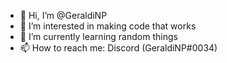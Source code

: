- 👋 Hi, I’m @GeraldiNP
- 👀 I’m interested in making code that works
- 🌱 I’m currently learning random things
- 📫 How to reach me: Discord (GeraldiNP#0034)

<!---
GeraldiNP/GeraldiNP is a ✨ special ✨ repository because its `README.md` (this file) appears on your GitHub profile.
You can click the Preview link to take a look at your changes.
--->
